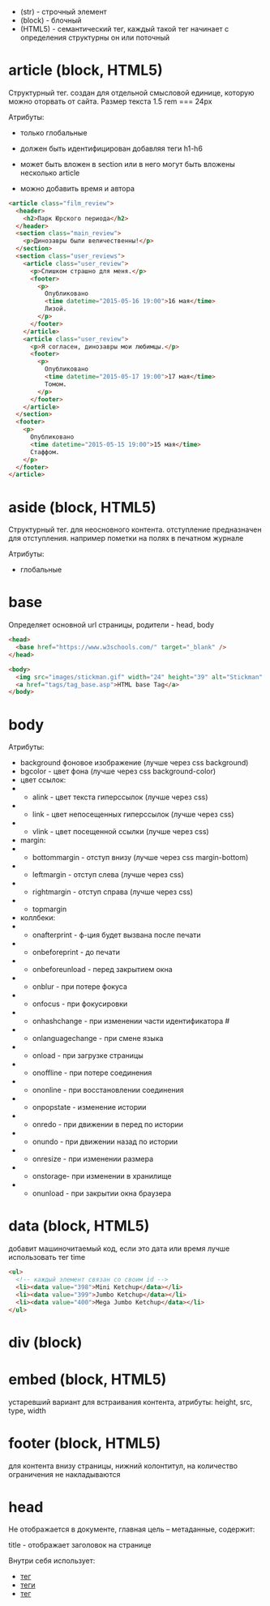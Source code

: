 - (str) - строчный элемент
- (block) - блочный
- (HTML5) - семантический тег, каждый такой тег начинает с определения структурны он или поточный

<!-- article ----------------------------------------------------------------------------------------------------------------------->

# article (block, HTML5)

Структурный тег. создан для отдельной смысловой единице, которую можно оторвать от сайта. Размер текста 1.5 rem === 24px

Атрибуты:

- только глобальные

- должен быть идентифицирован добавляя теги h1-h6
- может быть вложен в section или в него могут быть вложены несколько article
- можно добавить время и автора

```html
<article class="film_review">
  <header>
    <h2>Парк Юрского периода</h2>
  </header>
  <section class="main_review">
    <p>Динозавры были величественны!</p>
  </section>
  <section class="user_reviews">
    <article class="user_review">
      <p>Слишком страшно для меня.</p>
      <footer>
        <p>
          Опубликовано
          <time datetime="2015-05-16 19:00">16 мая</time>
          Лизой.
        </p>
      </footer>
    </article>
    <article class="user_review">
      <p>Я согласен, динозавры мои любимцы.</p>
      <footer>
        <p>
          Опубликовано
          <time datetime="2015-05-17 19:00">17 мая</time>
          Томом.
        </p>
      </footer>
    </article>
  </section>
  <footer>
    <p>
      Опубликовано
      <time datetime="2015-05-15 19:00">15 мая</time>
      Стаффом.
    </p>
  </footer>
</article>
```

<!-- aside ----------------------------------------------------------------------------------------------------------------------->

# aside (block, HTML5)

Структурный тег. для неосновного контента. отступление предназначен для отступления. например пометки на полях в печатном
журнале

Атрибуты:

- глобальные

<!-- base ----------------------------------------------------------------------------------------------------------------------->

# base

Определяет основной url страницы, родители - head, body

```html
<head>
  <base href="https://www.w3schools.com/" target="_blank" />
</head>

<body>
  <img src="images/stickman.gif" width="24" height="39" alt="Stickman" />
  <a href="tags/tag_base.asp">HTML base Tag</a>
</body>
```

<!-- body --------------------------------------------------------------------------------------------------------------->

# body

Атрибуты:

- background фоновое изображение (лучше через css background)
- bgcolor - цвет фона (лучше через css background-color)
- цвет ссылок:
- - alink - цвет текста гиперссылок (лучше через css)
- - link - цвет непосещенных гиперссылок (лучше через css)
- - vlink - цвет посещенной ссылки (лучше через css)
- margin:
- - bottommargin - отступ внизу (лучше через css margin-bottom)
- - leftmargin - отступ слева (лучше через css)
- - rightmargin - отступ справа (лучше через css)
- - topmargin
- коллбеки:
- - onafterprint - ф-ция будет вызвана после печати
- - onbeforeprint - до печати
- - onbeforeunload - перед закрытием окна
- - onblur - при потере фокуса
- - onfocus - при фокусировки
- - onhashchange - при изменении части идентификатора #
- - onlanguagechange - при смене языка
- - onload - при загрузке страницы
- - onoffline - при потере соединения
- - ononline - при восстановлении соединения
- - onpopstate - изменение истории
- - onredo - при движении в перед по истории
- - onundo - при движении назад по истории
- - onresize - при изменении размера
- - onstorage- при изменении в хранилище
- - onunload - при закрытии окна браузера

<!-- data ----------------------------------------------------------------------------------------------------------------->

# data (block, HTML5)

добавит машиночитаемый код, если это дата или время лучше использовать тег time

```html
<ul>
  <!-- каждый элемент связан со своим id -->
  <li><data value="398">Mini Ketchup</data></li>
  <li><data value="399">Jumbo Ketchup</data></li>
  <li><data value="400">Mega Jumbo Ketchup</data></li>
</ul>
```

<!-- div ----------------------------------------------------------------------------------------------------------------->

# div (block)

<!-- embed ---------------------------------------------------------------------------------------------------------------------->

# embed (block, HTML5)

устаревший вариант для встраивания контента, атрибуты: height, src, type, width

<!-- footer----------------------------------------------------------------------------------------------------------->

# footer (block, HTML5)

для контента внизу страницы, нижний колонтитул, на количество ограничения не накладываются

<!-- head ---------------------------------------------------------------------------------------------------------------------->

# head

Не отображается в документе, главная цель – метаданные, содержит:

title - отображает заголовок на странице

Внутри себя использует:

- [тег <link />](#link)
- [теги <meta />](#meta)
- [тег <script />](#script)

Создается автоматически, содержит:

- заголовок (title) страницы
- ссылки на файлы CSS (если вы хотите применить к вашему HTML стили CSS)
- ссылки на иконки
- другие метаданные (данные о HTML: автор и важные ключевые слова, описывающие документ.)

<!-- header ---------------------------------------------------------------------------------------------------------------------->

# header (block, HTML5)

Потоковый тег. Если это дочерний элемент body, то это заголовок всей страницы, также может быть заголовком section или article. Должен содержать h1-h6

```html
<article>
  <header>
    <h2>Планета Земля</h2>
    <p>Опубликовано в среду, 4 октября 2017, Джейн Смит</p>
  </header>
  <p>
    Мы живём на сине-зелёной планете, на которой до сих пор так много
    неизведанного.
  </p>
  <p>
    <a href="https://janesmith.com/the-planet-earth/">Продолжить чтение...</a>
  </p>
</article>
```

<!--  hgroup ---------------------------------------------------------------------------------------------------------------->

# hgroup (block, HTML5)

Группирует h1-h6 в один заголовок или группирует несколько тегов p

```html
<hgroup>
  <h1>Frankenstein</h1>
  <p>Or: The Modern Prometheus</p>
</hgroup>
<p>...</p>
```

<!-- hr ------------------------------------------------------------------------------------------------------------------>

# hr (block)

горизонтальная черта. Устаревшие атрибуты: align, color, noshade, size, width

<!-- html ---------------------------------------------------------------------------------------------------------------------->

# html

Корневой элемент для все страницы. В нем должен быть head и body

Атрибуты:

- manifest - uri манифеста
- xmlns

```html
<html lang="en"></html>
<html lang="ru"></html>
```

выделяет символы

<!-- link ----------------------------------------------------------------------------------------------------------------------->

# link

Показывает отношение сайта и внешних ссылок

Атрибуты:

- as - требуется только rel="preload" или rel="prefetch" позволяет установить приоритет
- crossorigin: anonymous, use-credentials
- href - url ресурса
- hreflang - язык
- importance: auto, high, low используется только rel="preload" или rel="prefetch"
- media - запрос для ресурса используется для внешних стилей
- referrerpolicy - no-referrer, no-referrer-when-downgrade, origin, origin-when-cross-origin, unsafe-url
- rel - определяет отношение ресурса и внешней ссылки
- sizes - только для иконок, только при rel=icon
- title - MIME тип

```html
<!-- основные виды применения: -->
<!-- добавление иконки -->
<link
  rel="shortcut icon"
  href="favicon.ico"
  type="image/x-icon"
  size="100x100"
/>
<!-- Подключение стилей, которая позволяет подгружать условно media="screen and (max-width: 600px)" то есть для пк и mw=600-->
<!-- также допускается внутри Body -->
<link
  rel="stylesheet"
  href="my-css-file.css"
  media="screen and (max-width: 600px)"
  title="style fro 600px"
/>
<!-- Подключение шрифтов -->
<link
  rel="preload"
  href="myFont.woff2"
  as="font"
  type="font/woff2"
  crossorigin="anonymous"
/>
```

```html
<!-- добавление иконки для разных устройств -->
<!-- size определяет размер иконки -->
<link
  rel="apple-touch-icon-precomposed"
  sizes="144x144"
  href="https://developer.mozilla.org/static/img/favicon144.png"
/>
<!-- Для iPhone с Retina-экраном высокого разрешения: -->
<link
  rel="apple-touch-icon-precomposed"
  sizes="114x114"
  href="https://developer.mozilla.org/static/img/favicon114.png"
/>
<!-- Для iPad первого и второго поколения: -->
<link
  rel="apple-touch-icon-precomposed"
  sizes="72x72"
  href="https://developer.mozilla.org/static/img/favicon72.png"
/>
<!-- Для iPhone, iPod Touch без Retina и устройств с Android 2.1+: -->
<link
  rel="apple-touch-icon-precomposed"
  href="https://developer.mozilla.org/static/img/favicon57.png"
/>
<!-- Для других случаев - обычный favicon -->
<link
  rel="shortcut icon"
  href="https://developer.mozilla.org/static/img/favicon32.png"
/>
```

## Отследить загрузку стилей

```html
<script>
  var myStylesheet = document.querySelector("#my-stylesheet");

  myStylesheet.onload = function () {
    // Do something interesting; the sheet has been loaded
  };

  myStylesheet.onerror = function () {
    console.log("An error occurred loading the stylesheet!");
  };
</script>

<link rel="stylesheet" href="mystylesheet.css" id="my-stylesheet" />
```

## ref=preload

Позволяет подгрузить ресурс заранее

```html
<head>
  <meta charset="utf-8" />
  <title>JS and CSS preload example</title>

  <link rel="preload" href="style.css" as="style" />
  <link rel="preload" href="main.js" as="script" />

  <link rel="stylesheet" href="style.css" />
</head>

<body>
  <h1>bouncing balls</h1>
  <canvas></canvas>

  <script src="main.js" defer></script>
</body>
```

Предварительно могут быть загружены: fetch, font, image, script, style, track

<!-- main ----------------------------------------------------------------------------------------------------------------------->

# main (block, HTML5)

Потоковый тег.

- один на всю страницу,
- должен быть внутри body, при добавлении id позволяет упростить навигацию для устройств со спец возможностями.
- Не должен быть вложен в другие

<!-- meta ----------------------------------------------------------------------------------------------------------------------->

# meta

Синтаксис - атрибуты name и content
Существую og метаданные open graph для facebook, так же есть у твиттера

Атрибуты:

- charset
- content - определяет значение для атрибутов http-equiv или name
- http-equiv значения значения для content:
- - "content-language" - язык страницы
- - "Content-Security-Policy" -
- - "content-type" - MIME type документа
- - "default-style" - content атрибут должен содержать заголовок link элемента который href
- - "refresh" - Количество секунд перезагрузки таблицы или время через запятую и ресурс перенаправления
- - "set-cookie"

- name - не следует указывать, если установлены itemprop, http-equiv или charset
- - application-name
- - referrer
- - creator
- - googlebot
- - publisher
- - robots
- - scheme

## meta. кодировка страницы

```html
<meta charset="utf-8" />
```

## meta. Базовые теги

```html
<!-- лучше в теге html использовать lang -->
<meta http-equiv="Cache-Control" content="no-cache" />
<meta http-equiv="content-language" content="no-cache" />
<meta http-equiv="Content-Security-Policy" />
<meta http-equiv="content-type" content="mime-type" />
<meta http-equiv="Expires" content="0" />
<meta http-equiv="Pragma" content="no-cache" />
<meta http-equiv="set-cookie" content="определяет куки для страницы" />
<meta http-equiv="refresh" content="3;url=https://www.mozilla.org" />
```

```html
<!-- Автор -->
<meta name="author" content="name, email@hotmail.com" />
<meta name="abstract" content="" />
<meta name="Classification" content="Business" />
<meta name="category" content="" />
<meta name="copyright" content="company name" />
<meta name="copyright" content="" />
<meta name="coverage" content="Worldwide" />
<!--  используется на страницах поисковой выдачи. в поисковом запросе будет находится в описании под ссылкой -->
<meta name="description" content="150 words" />
<meta name="designer" content="" />
<meta name="distribution" content="Global" />
<meta name="directory" content="submission" />
<meta name="identifier-URL" content="http://www.websiteaddress.com" />
<meta name="keywords" content="your, tags" />
<meta name="language" content="ES" />
<meta name="owner" content="" />
<meta name="rating" content="General" />
<meta name="robots" content="index,follow" />
<meta name="revised" content="Sunday, July 18th, 2010, 5:15 pm" />
<meta name="revisit-after" content="7 days" />
<meta name="reply-to" content="email@hotmail.com" />
<meta name="subject" content="your website's subject" />
<meta name="summary" content="" />
<meta name="topic" content="" />
<meta name="url" content="http://www.websiteaddrress.com" />
```

## meta. OpenGraph мета теги

используется для отображения ссылки на fb

```html
<meta name="og:title" content="The Rock" />
<meta name="og:type" content="movie" />
<meta name="og:url" content="http://www.imdb.com/title/tt0117500/" />
<meta name="og:image" content="http://ia.media-imdb.com/rock.jpg" />
<meta name="og:site_name" content="IMDb" />
<meta
  name="og:description"
  content="A group of U.S. Marines, under command of..."
/>
<meta name="fb:page_id" content="43929265776" />
<meta name="og:email" content="me@example.com" />
<meta name="og:phone_number" content="650-123-4567" />
<meta name="og:fax_number" content="+1-415-123-4567" />
<meta name="og:latitude" content="37.416343" />
<meta name="og:longitude" content="-122.153013" />
<meta name="og:street-address" content="1601 S California Ave" />
<meta name="og:locality" content="Palo Alto" />
<meta name="og:region" content="CA" />
<meta name="og:postal-code" content="94304" />
<meta name="og:country-name" content="USA" />
<meta property="og:type" content="game.achievement" />
<meta property="og:points" content="POINTS_FOR_ACHIEVEMENT" />
<meta property="og:video" content="http://example.com/awesome.swf" />
<meta property="og:video:height" content="640" />
<meta property="og:video:width" content="385" />
<meta property="og:video:type" content="application/x-shockwave-flash" />
<meta property="og:video" content="http://example.com/html5.mp4" />
<meta property="og:video:type" content="video/mp4" />
<meta property="og:video" content="http://example.com/fallback.vid" />
<meta property="og:video:type" content="text/html" />
<meta property="og:audio" content="http://example.com/amazing.mp3" />
<meta property="og:audio:title" content="Amazing Song" />
<meta property="og:audio:artist" content="Amazing Band" />
<meta property="og:audio:album" content="Amazing Album" />
<meta property="og:audio:type" content="application/mp3" />
```

Create Custom Meta Tags

```html
<meta name="google-analytics" content="1-AHFKALJ" />
<meta name="disqus" content="abcdefg" />
<meta name="uservoice" content="asdfasdf" />
<meta name="mixpanel" content="asdfasdf" />
```

Company/Service Meta Tags Apple Meta Tags

```html
<meta name="apple-mobile-web-app-capable" content="yes" />
<meta content="yes" name="apple-touch-fullscreen" />
<meta name="apple-mobile-web-app-status-bar-style" content="black" />
<meta name="format-detection" content="telephone=no" />
<meta
  name="viewport"
  content="width = 320, initial-scale = 2.3, user-scalable = no"
/>
```

## Internet Explorer Meta Tags

```html
<meta
  http-equiv="Page-Enter"
  content="RevealTrans(Duration=2.0,Transition=2)"
/>
<meta
  http-equiv="Page-Exit"
  content="RevealTrans(Duration=3.0,Transition=12)"
/>
<meta name="mssmarttagspreventparsing" content="true" />
<meta http-equiv="X-UA-Compatible" content="chrome=1" />
<meta name="msapplication-starturl" content="http://blog.reybango.com/about/" />
<meta name="msapplication-window" content="width=800;height=600" />
<meta name="msapplication-navbutton-color" content="red" />
<meta name="application-name" content="Rey Bango Front-end Developer" />
<meta name="msapplication-tooltip" content="Launch Rey Bango's Blog" />
<meta
  name="msapplication-task"
  content="name=About;action-uri=/about/;icon-uri=/images/about.ico"
/>
<meta
  name="msapplication-task"
  content="name=The Big List;action-uri=/the-big-list-of-javascript-css-and-html-development-tools-libraries-projects-and-books/;icon-uri=/images/list_links.ico"
/>
<meta
  name="msapplication-task"
  content="name=jQuery Posts;action-uri=/category/jquery/;icon-uri=/images/jquery.ico"
/>
<meta
  name="msapplication-task"
  content="name=Start Developing;action-uri=/category/javascript/;icon-uri=/images/script.ico"
/>
<!-- иконка -->
<link rel="shortcut icon" href="/images/favicon.ico" />
<!-- Для iPad 3 с Retina-экраном высокого разрешения: -->
<link
  rel="apple-touch-icon-precomposed"
  sizes="144x144"
  href="https://developer.mozilla.org/static/img/favicon144.png"
/>
<!-- Для iPhone с Retina-экраном высокого разрешения: -->
<link
  rel="apple-touch-icon-precomposed"
  sizes="114x114"
  href="https://developer.mozilla.org/static/img/favicon114.png"
/>
<!-- Для iPad первого и второго поколения: -->
<link
  rel="apple-touch-icon-precomposed"
  sizes="72x72"
  href="https://developer.mozilla.org/static/img/favicon72.png"
/>
<!-- Для iPhone, iPod Touch без Retina и устройств с Android 2.1+: -->
<link
  rel="apple-touch-icon-precomposed"
  href="https://developer.mozilla.org/static/img/favicon57.png"
/>
<!-- Для других случаев - обычный favicon -->
<link
  rel="shortcut icon"
  href="https://developer.mozilla.org/static/img/favicon32.png"
/>
```

TweetMeme Meta Tags

```html
<meta name="blogcatalog" />
```

Rails Meta Tags

```html
<meta name="csrf-param" content="authenticity_token" />
<meta
  name="csrf-token"
  content="/bZVwvomkAnwAI1Qd37lFeewvpOIiackk9121fFwWwc="
/>
```

Apple Tags

```html
<meta name="apple-mobile-web-app-capable" content="yes" />
<meta name="apple-mobile-web-app-status-bar-style" content="black" />
<meta name="format-detection" content="telephone=no" />
<meta
  name="viewport"
  content="width = 320, initial-scale = 2.3, user-scalable = no"
/>
<meta name="viewport" content="width = device-width" />
<meta name="viewport" content="initial-scale = 1.0" />
<meta name="viewport" content="initial-scale = 2.3, user-scalable = no" />
<link rel="apple-touch-icon" href="touch-icon-iphone.png" />
<link rel="apple-touch-icon" sizes="72x72" href="touch-icon-ipad.png" />
<link rel="apple-touch-icon" sizes="114x114" href="touch-icon-iphone4.png" />
<link rel="apple-touch-startup-image" href="/startup.png" />

<link rel="apple-touch-icon" type="image/png" href="/apple-touch-icon.png" />
```

// HTML Link Tags

```html
<link
  rel="alternate"
  type="application/rss+xml"
  title="RSS"
  href="http://feeds.feedburner.com/martini"
/>
<link rel="shortcut icon" type="image/ico" href="/favicon.ico" />
<link rel="fluid-icon" type="image/png" href="/fluid-icon.png" />
<link rel="me" type="text/html" href="http://google.com/profiles/thenextweb" />
<link rel="shortlink" href="http://blog.unto.net/?p=353" />
<link rel="archives" title="May 2003" href="http://blog.unto.net/2003/05/" />
<link rel="index" title="DeWitt Clinton" href="http://blog.unto.net/" />
<link
  rel="start"
  title="Pattern Recognition 1"
  href="http://blog.unto.net/photos/pattern_recognition_1_about/"
/>
<link
  rel="prev"
  title="OpenSearch and OpenID?  A sure way to get my attention."
  href="http://blog.unto.net/opensearch/opensearch-and-openid-a-sure-way-to-get-my-attention/"
/>
<link rel="next" title="Not blog" href="http://blog.unto.net/meta/not-blog/" />
<link
  rel="search"
  href="/search.xml"
  type="application/opensearchdescription+xml"
  title="Viatropos"
/>
<link
  rel="self"
  type="application/atom+xml"
  href="http://www.syfyportal.com/atomFeed.php?page=3"
/>
<link rel="first" href="http://www.syfyportal.com/atomFeed.php" />
<link rel="next" href="http://www.syfyportal.com/atomFeed.php?page=4" />
<link rel="previous" href="http://www.syfyportal.com/atomFeed.php?page=2" />
<link rel="last" href="http://www.syfyportal.com/atomFeed.php?page=147" />
<link rel="shortlink" href="http://smallbiztrends.com/?p=43625" />
<link
  rel="canonical"
  href="http://smallbiztrends.com/2010/06/9-things-to-do-before-entering-social-media.html"
/>
<link
  rel="EditURI"
  type="application/rsd+xml"
  title="RSD"
  href="http://smallbiztrends.com/xmlrpc.php?rsd"
/>
<link rel="pingback" href="http://smallbiztrends.com/xmlrpc.php" />
<!-- для стилей -->
<link
  media="only screen and (max-device-width: 480px)"
  href="http://wordpress.org/style/iphone.css"
  type="text/css"
  rel="stylesheet"
/>
```

<!-- nav ---------------------------------------------------------------------------------------------------------------------->

# nav (block, HTML5)

Структурный тег. для навигации по сайту. используется для навигационных ссылок. Док может содержать несколько nav

```html
<nav class="menu">
  <ul>
    <li><a href="#">Главная</a></li>
    <li><a href="#">О нас</a></li>
    <li><a href="#">Контакты</a></li>
  </ul>
</nav>
```

<!-- noscript ------------------------------------------------------------------------------------------------------------------->

# noscript

дочерние элементы этого тега будут отображаться есть нет поддержки js

- находится в head

<!-- script ------------------------------------------------------------------------------------------------------------------->

# script

Атрибуты:

- async - асинхронно загрузить скрипт, без src не сработает (async=false по умолчанию), если скрипт вставлен через document.createElement, будет вставлен асинхронно
- crossorigin
- defer - скрипт обрабатывается после загрузки документа, до события DOMContentLoaded, такие скрипты буду предотвращать это событие
- integrity - для безопасности, содержит метаданные
- nomodule - отключает возможность использования ES-6 модулей, можно использовать для старых браузеров
- nonce - криптографический одноразовый номер
- text - текстовое содержимое элемента

```html
<script type="module" src="main.mjs"></script>
<script nomodule src="fallback.js"></script>
```

- text - текстовое содержание
- type - по умолчанию js:
- - module - скрипт является модулем
- - importmap - скрипт является алиасом импортов

<!-- section ------------------------------------------------------------------------------------------------------------------->

# section (HTML5)

Структурный тег. Может включать в себя несколько article или наоборот

- у каждого section должен быть h1-h6

Примеры улучшения семантики:

```html
<!-- div -->
<div>
  <h1>Заголовок</h1>
  <p>Много замечательного контента</p>
</div>

<!-- div -->
<section>
  <h1>Заголовок</h1>
  <p>Много замечательного контента</p>
</section>

<div>
  <h2>Заголовок</h2>
  <img src="bird.jpg" alt="птица" />
</div>

<section>
  <h2>Заголовок</h2>
  <img src="bird.jpg" alt="птица" />
</section>
```

<!-- style ------------------------------------------------------------------------------------------------------------------->

# style

содержит информацию о стилях документа или его части

- должен быть внутри head

Атрибуты:

- blocking
- type (устаревший) - mime
- media - для какого типа (медиа выражения)
- nonce - Криптографический одноразовый номер,
- scoped - если указан, то стиль применится только внутри родительского элемента
- title
- disabled

```html
<article>
  <div>
    Атрибут scoped позволяет включить элементы стиля в середине документа.
    Внутренние правила применяются только внутри родительского элемента.
  </div>
  <p>
    Этот текст должен быть чёрным. Если он красный, ваш браузер не поддерживает
    атрибут scoped.
  </p>
  <section>
    <style scoped>
      p {
        color: red;
      }
    </style>
    <p>Этот должен быть красным.</p>
  </section>
</article>
```

<!-- title ------------------------------------------------------------------------------------------------------------------->

# title

используется в head,

- является обязательным
- использовать лучше фразы, а не одно-два слова поисковые системы, как правило, отображают примерно 55-60 первых символов
- является для заголовками при добавление в избранное
- отображается в поисковых системах
- должен быть уникальным для всего сайта

```html
<!DOCTYPE html>
<html>
  <head>
    <title>HTML Elements Reference</title>
  </head>
  <body>
    <h1>This is a heading</h1>
    <p>This is a paragraph.</p>
  </body>
</html>
```
